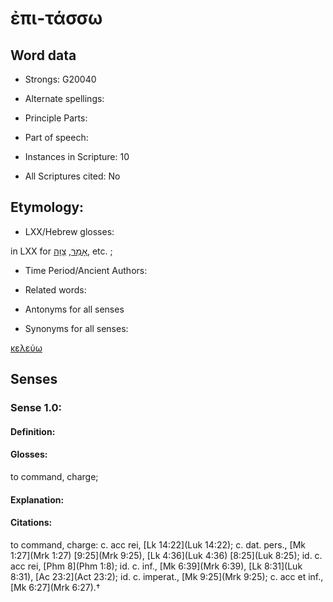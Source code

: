 # ἐπι-τάσσω 

<!-- Status: S2=NeedsEdits -->
<!-- Lexica used for edits:   -->

## Word data

* Strongs: G20040

* Alternate spellings:



* Principle Parts: 


* Part of speech: 


* Instances in Scripture: 10

* All Scriptures cited: No

## Etymology: 


* LXX/Hebrew glosses: 

in LXX for [אָמַר](//en-uhl/H0559), [צָוָה](//en-uhl/H6680), etc. ;

* Time Period/Ancient Authors: 


* Related words: 

* Antonyms for all senses

* Synonyms for all senses: 

 [κελεύω](../G27530/01.md) 

## Senses 


### Sense  1.0: 

#### Definition: 

#### Glosses: 

to command, charge; 

#### Explanation: 


#### Citations: 

to command, charge: c. acc rei, [Lk 14:22](Luk 14:22); c. dat. pers., [Mk 1:27](Mrk 1:27) [9:25](Mrk 9:25), [Lk 4:36](Luk 4:36) [8:25](Luk 8:25); id. c. acc rei, [Phm 8](Phm 1:8); id. c. inf., [Mk 6:39](Mrk 6:39), [Lk 8:31](Luk 8:31), [Ac 23:2](Act 23:2); id. c. imperat., [Mk 9:25](Mrk 9:25); c. acc et inf., [Mk 6:27](Mrk 6:27).†
